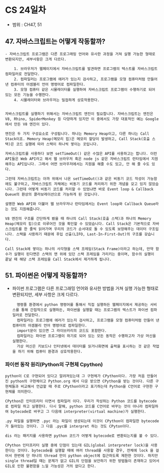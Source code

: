 # CS 24일차

- 범위 : CH47, 51

## 47. 자바스크립트는 어떻게 작동할까?

    - 자바스크립트 프로그램은 다른 프로그래밍 언어와 유사한 과정을 거쳐 실행 가능한 형태로 변환되지만, 세부사항은 크게 다르다.

        1. 브라우저가 웹페이지에서 자바스크립트를 발견하면 프로그램의 텍스트를 자바스크립트 컴파일러로 전달한다.
        2. 컴파일러는 프로그램에 에러가 있는지 검사하고, 프로그램을 모형 컴퓨터처럼 만들어 낸 컴퓨터의 어셈블리 언어 명령어로 컴파일한다.
        3. 모형 컴퓨터 같은 시뮬레이터를 실행하여 자바스크립트 프로그램이 수행하기로 되어 있는 모든 기능을 수행한다.
        4. 시뮬레이터와 브라우저는 밀접하게 상호작용한다.


    자바스크립트를 실행하기 위해서는 자바스크립트 엔진이 필요합니다. 자바스크립트는 엔진은 V8, Rhino, SpiderMonkey 등 다양하게 있지만 이 중에서도 가장 대표적인 예는 Google에서 만든 V8 엔진이 있다.

    엔진은 두 가지 구성요소로 구성됩니다. 하나는 Memory Heap이고, 다른 하나는 Call Stack이죠. Memory Heap(메모리 힙)은 메모리 할당이 발생하고, Call Stack(호출 스택)은 코드 실행에 따라 스택이 하나씩 쌓이는 곳입니다.

    자바스크립트를 사용하다 보면 setTimeOut() 같은 수많은 API를 사용하고는 합니다. 이런 API들은 Web API라고 해서 웹 브라우저 혹은 node js 같은 자바스크립트 런타임에서 지원해주는 API입니다. 그래서 어떤 브라우저에서는 지원을 해줄 수도 있고, 안 해 줄 수도 있다.

    그런데 자바스크립트는 아까 위에서 나온 setTimeOut()과 같은 비동기 코드 작성이 가능함에도 불구하고, 자바스크립트 자체에는 비동기 코드를 처리하기 위한 개념을 갖고 있지 않았습니다. 그런데 어떻게 비동기 코드를 처리할 수 있었냐면 바로 Event loop & Callback Queue의 환상의 콜라보레이션으로 가능하게 된 것입니다.

    설명한 Web API와 더불어 웹 브라우저나 런타임에서는 Event loop와 Callback Queue라는 것도 지원해줍니다. 

    V8 엔진의 구조를 간단하게 봤을 때 하나의 Call Stack(호출 스택)과 하나의 Memory Heap(메모리 힙)으로 이루어진 것을 확인할 수 있었습니다. Call Stack은 기본적으로 자바스크립트를 한 줄씩 읽어가며 우리의 코드가 순서대로 돌 수 있도록 보장해주는 데이터 구조입니다. 스택을 사용하기 때문에 후입 선출(LIFO, Last-In-First-Out)의 구조를 갖습니다.

    Call Stack에 쌓이는 하나의 사각형을 스택 프레임(Stack Frame)이라고 하는데, 만약 함수가 실행이 된다면은 스택의 맨 위에 있던 스택 프레임을 가리키는 중이며, 함수의 실행이 끝날 때 해당 스택 프레임을 Call Stack에서 제거하게 됩니다.

## 51. 파이썬은 어떻게 작동할까? 
- 파이썬 프로그램은 다른 프로그래밍 언어와 유사한 방법을 거쳐 실행 가능한 형태로 변환되지만, 세부 사항은 크게 다르다.

        
        명령줄 환경에서 python 명령어를 통해서 직접 실행하든 웹페이지에서 제공하는 서비스를 통해 간접적으로 실행하든, 파이썬을 실행할 때는 프로그램의 텍스트가 파이썬 컴파일러로 전달한다. 
        컴파일러는 프로그램에 에러가 있는지 검사하고, 프로그램을 모형 컴퓨터처럼 만들어 낸 컴퓨터의 어셈블리 언어 명령어로 컴파일한다.
        import문이 있으면 그 라이브러리의 코드도 포함한다. 
        컴파일러는 파이썬 프로그램이 하기로 되어 있는 모든 동작은 수행하고자 가상 머신을 실행한다.
        가상 머신은 키보드나 인터넷에서 데이터를 읽거나화면에 출력을 표시하는 것 같은 작업을 하기 위해 컴퓨터 환경과 상호작용한다.

### 파이썬 동작 원리(Python의 구현체 Cpython)

    python이 C로 구현되어 있다고 알려져있는데 그 구현체가 CPython이다. 가장 처음 만들어진 python의 구현체이고 Python.org 에서 다운 받으면 CPython을 받는 것이다. 다른 구현체들과 비교해서 언급할 때 주로 CPython이라고 표기하는데 Python을 C언어로 구현한 구현체를 의미한다.

    CPython은 인터프리터 이면서 컴파일러 이다. 우리가 작성하는 Python 코드를 bytecode로 컴파일 하고 실행한다. 다시 말해, python 코드를 C언어로 바꾸는 것이 아니라 컴파일하여 bytecode로 바꾸고 그 다음에 interpreter(virtual machine)가 실행한다.

    .py 파일을 실행하면 .pyc 라는 파일이 생성되는데 이것이 CPython이 컴파일한 bytecode가 들어있는 것이다. 그 다음 .pyc를 interpret 하는 것도 CPyton이다.

    dis 라는 패키지를 사용하면 python 코드가 어떻게 bytecode로 변환되는지를 볼 수 있다.

    CPython 인터프리터 실행 중에 단점이 있는데 GIL(global interpreter lock)을 사용한다는 것이다. bytecode를 실행할 때에 여러 thread를 사용할 경우, 전체에 lock 을 걸어서 한번에 단 하나의 thread 만이 python object에 접근하도록 제한한 것이다. 하지만 single thread일 때는 문제가 없고 GIL의 단점을 보안하기 위한 방법들이 존재하고 있어서 GIL로 인한 불편함을 느낄 가능성은 거의 없다고 한다.